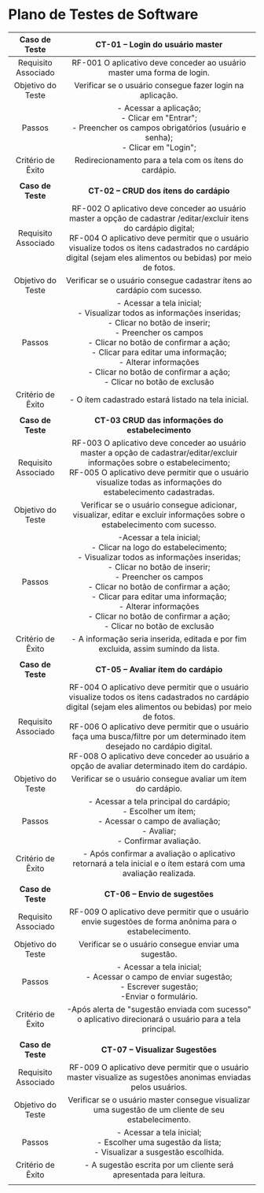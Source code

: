 # Plano de Testes de Software
 
| **Caso de Teste** 	| **CT-01 – Login do usuário master** 	|
|:---:	|:---:	|
|	Requisito Associado 	| RF-001	O aplicativo deve conceder ao usuário master uma forma de login. |
| Objetivo do Teste 	| Verificar se o usuário consegue fazer login na aplicação. |
| Passos 	| - Acessar a aplicação; <br> - Clicar em "Entrar"; <br> - Preencher os campos obrigatórios (usuário e senha); <br> - Clicar em "Login"; <br> |
|Critério de Êxito |Redirecionamento para a tela com os ítens do cardápio. |
|  	|  	|
| **Caso de Teste** 	| **CT-02 – CRUD dos ítens do cardápio** 	|
|	Requisito Associado 	|RF-002	O aplicativo deve conceder ao usuário master a opção de cadastrar /editar/excluir itens do cardápio digital;<br>RF-004	O aplicativo deve permitir que o usuário visualize todos os itens cadastrados no cardápio digital (sejam eles alimentos ou bebidas) por meio de fotos.
| Objetivo do Teste 	| Verificar se o usuário consegue cadastrar ítens ao cardápio com sucesso. |
| Passos 	| - Acessar a tela inicial; <br> - Visualizar todos as informações inseridas; <br> - Clicar no botão de inserir; <br> - Preencher os campos <br> - Clicar no botão de confirmar a ação;<br> - Clicar para editar uma informação; <br> - Alterar informações <br> - Clicar no botão de confirmar a ação; <br> - Clicar no botão de exclusão |
|Critério de Êxito | - O ítem cadastrado estará listado na tela inicial. |
|  	|  	|
| **Caso de Teste** 	| **CT-03 CRUD das informações do estabelecimento** 	|
|	Requisito Associado 	| RF-003 O aplicativo deve conceder ao usuário master a opção de cadastrar/editar/excluir informações sobre o estabelecimento; <br>RF-005 O aplicativo deve permitir que o usuário visualize todas as informações do estabelecimento cadastradas.|
| Objetivo do Teste 	| Verificar se o usuário consegue adicionar, visualizar, editar e excluir informações sobre o estabelecimento com sucesso. |
| Passos 	| -Acessar a tela inicial; <br> - Clicar na logo do estabelecimento; <br> - Visualizar todos as informações inseridas; <br> - Clicar no botão de inserir; <br> - Preencher os campos <br> - Clicar no botão de confirmar a ação;<br> - Clicar para editar uma informação; <br> - Alterar informações <br> - Clicar no botão de confirmar a ação; <br> - Clicar no botão de exclusão |
|Critério de Êxito | - A informação seria inserida, editada e por fim excluida, assim sumindo da lista. |
|  	|  	|
| **Caso de Teste** 	| **CT-05 – Avaliar ítem do cardápio** 	|
|	Requisito Associado 	| RF-004	O aplicativo deve permitir que o usuário visualize todos os itens cadastrados no cardápio digital (sejam eles alimentos ou bebidas) por meio de fotos. <br> RF-006 O aplicativo deve permitir que o usuário faça uma busca/filtre por um determinado item desejado no cardápio digital. <br> RF-008 O aplicativo deve conceder ao usuário a opção de avaliar determinado item do cardápio. |
| Objetivo do Teste 	|Verificar se o usuário consegue avaliar um ítem do cardápio. |
| Passos 	| - Acessar a tela principal do cardápio; <br> - Escolher um ítem; <br> - Acessar o campo de avaliação; <br> - Avaliar; <br> - Confirmar avaliação. |
|Critério de Êxito | - Após confirmar a avaliação o aplicativo retornará a tela inicial e o ítem estará com uma avaliação realizada. |
|  	|  	|
| **Caso de Teste** 	| **CT-06 – Envio de sugestões** 	|
|	Requisito Associado 	| RF-009	O aplicativo deve permitir que o usuário envie sugestões de forma anônima para o estabelecimento. |
| Objetivo do Teste 	| Verificar se o usuário consegue enviar uma sugestão. |
| Passos 	| - Acessar a tela inicial; <br> - Acessar o campo de enviar sugestão; <br> - Escrever sugestão; <br> -Enviar o formulário. |
|Critério de Êxito | -Após alerta de "sugestão enviada com sucesso" o aplicativo direcionará o usuário para a tela principal. |
|  	|  	|
| **Caso de Teste** 	| **CT-07 – Visualizar Sugestões** 	|
|	Requisito Associado 	| RF-009	O aplicativo deve permitir que o usuário master visualize as sugestões anonimas enviadas pelos usuários. |
| Objetivo do Teste 	|Verificar se o usuário master consegue visualizar uma sugestão de um cliente de seu estabelecimento. |
| Passos 	| - Acessar a tela inicial; <br> - Escolher uma sugestão da lista; <br> - Visualizar a susgestão escolhida.|
|Critério de Êxito | - A sugestão escrita por um cliente será apresentada para leitura. |
|  	|  	|
